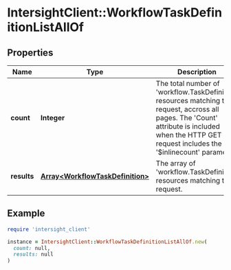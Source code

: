 # IntersightClient::WorkflowTaskDefinitionListAllOf

## Properties

| Name | Type | Description | Notes |
| ---- | ---- | ----------- | ----- |
| **count** | **Integer** | The total number of &#39;workflow.TaskDefinition&#39; resources matching the request, accross all pages. The &#39;Count&#39; attribute is included when the HTTP GET request includes the &#39;$inlinecount&#39; parameter. | [optional] |
| **results** | [**Array&lt;WorkflowTaskDefinition&gt;**](WorkflowTaskDefinition.md) | The array of &#39;workflow.TaskDefinition&#39; resources matching the request. | [optional] |

## Example

```ruby
require 'intersight_client'

instance = IntersightClient::WorkflowTaskDefinitionListAllOf.new(
  count: null,
  results: null
)
```

